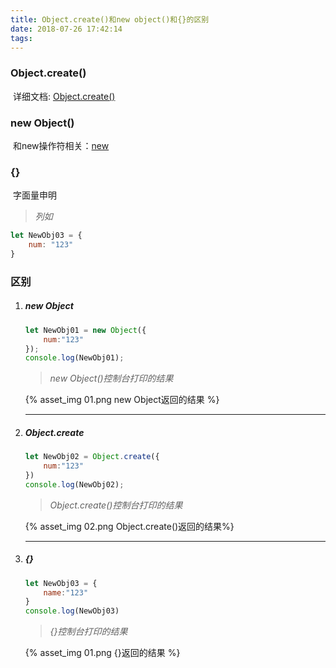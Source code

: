 ```yaml
---
title: Object.create()和new object()和{}的区别
date: 2018-07-26 17:42:14
tags:
---
```

### Object.create()

​	详细文档: [Object.create()](https://developer.mozilla.org/zh-CN/docs/Web/JavaScript/Reference/Global_Objects/Object/create)

### new Object()

​	和new操作符相关：[new](https://developer.mozilla.org/zh-CN/docs/Web/JavaScript/Reference/Operators/new)

### {}

​	字面量申明

> *列如*
>

```javascript
let NewObj03 = {
    num: "123"
}
```

### 区别

1. ##### new Object

   ```javascript
   let NewObj01 = new Object({
       num:"123"
   });
   console.log(NewObj01);
   ```

   > *new Object()控制台打印的结果*

   {% asset_img 01.png new Object返回的结果 %}

   ------

   

2. ##### Object.create

   ```javascript
   let NewObj02 = Object.create({
       num:"123"
   })
   console.log(NewObj02);
   ```

   > *Object.create()控制台打印的结果*

   {% asset_img 02.png Object.create()返回的结果%}

   ------

   

3. ##### {}

   ```javascript
   let NewObj03 = {
       name:"123"
   }
   console.log(NewObj03)
   ```

   > *{}控制台打印的结果*

   {% asset_img 01.png {}返回的结果 %}